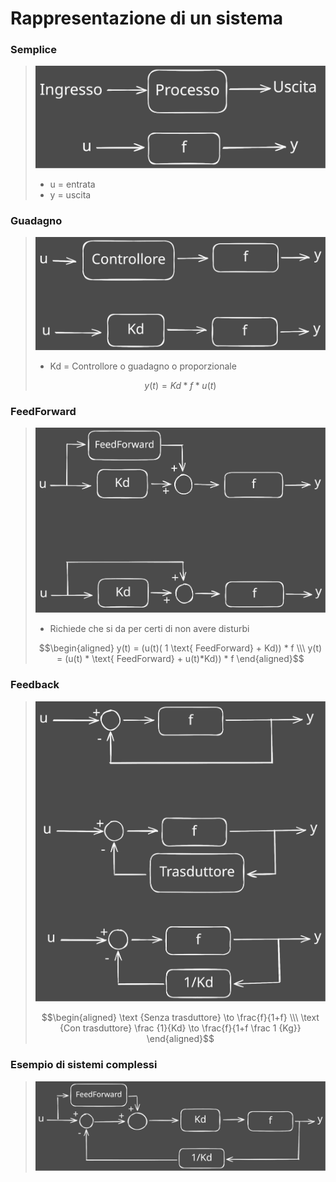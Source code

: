 # Rappresentazione di un sistema

### Semplice
>![SistemaBase](img/SistemaBase.svg)
>- u = entrata
>- y = uscita

### Guadagno
>![SistemaGuadagno](img/SistemaGuadagno.svg)
>- Kd = Controllore o guadagno o proporzionale
>```math
>y(t) = Kd * f * u(t)
>```

### FeedForward
>![SistemaFeedForward](img/SistemaFeedForward.svg)
>- Richiede che si da per certi di non avere disturbi
>```math
>\begin{aligned}
>y(t) = (u(t)( 1 \text{ FeedForward} + Kd)) * f \\\
>y(t) = (u(t) * \text{ FeedForward} + u(t)*Kd)) * f
>\end{aligned}
>```
### Feedback
>![SistemaFeedback](img/SistemaFeedback.svg)
>
>```math
>\begin{aligned}
>\text {Senza trasduttore} \to \frac{f}{1+f} \\\
>\text {Con trasduttore} \frac {1}{Kd} \to \frac{f}{1+f \frac 1 {Kg}} 
>\end{aligned}
>```
### Esempio di sistemi complessi
>![SistemaComplex](img/SistemaComplex.svg)
